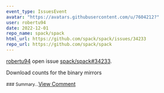```yaml
---
event_type: IssuesEvent
avatar: "https://avatars.githubusercontent.com/u/7604212?"
user: robertu94
date: 2022-12-01
repo_name: spack/spack
html_url: https://github.com/spack/spack/issues/34233
repo_url: https://github.com/spack/spack
---
```


<a href='https://github.com/robertu94' target='_blank'>robertu94</a> open issue <a href='https://github.com/spack/spack/issues/34233' target='_blank'>spack/spack#34233</a>.

<p>Download counts for the binary mirrors</p><small>### Summary...</small><a href='https://github.com/spack/spack/issues/34233' target='_blank'>View Comment</a>